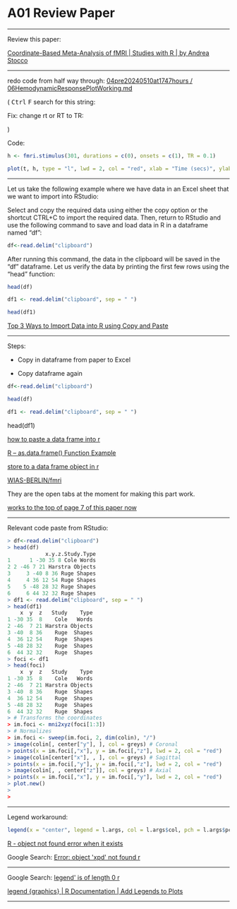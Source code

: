 # A01 Review Paper

____

Review this paper:

[Coordinate-Based Meta-Analysis of fMRI | Studies with R | by Andrea Stocco](https://journal.r-project.org/archive/2014/RJ-2014-020/RJ-2014-020.pdf)

____

redo code from half way through: [ 04pre20240510at1747hours / 06HemodynamicResponsePlotWorking.md ](/Documentation/04pre20240510at1747hours/06HemodynamicResponsePlotWorking.md)

( <kbd>Ctrl</kbd> <kbd>F</kbd> search for this string: 

Fix: change rt or RT to TR:

)

Code:

```r
h <- fmri.stimulus(301, durations = c(0), onsets = c(1), TR = 0.1)

plot(t, h, type = "l", lwd = 2, col = "red", xlab = "Time (secs)", ylab = "h(t)", main = "Hemodynamic Response Function")
```

____

Let us take the following example where we have data in an Excel sheet that we want to import into RStudio:

Select and copy the required data using either the copy option or the shortcut CTRL+C to import the required data. Then, return to RStudio and use the following command to save and load data in R in a dataframe named “df”:

```r
df<-read.delim("clipboard")
```

After running this command, the data in the clipboard will be saved in the “df” dataframe. Let us verify the data by printing the first few rows using the “head” function:


```r
head(df)
```

```r
df1 <- read.delim("clipboard", sep = " ")
```

```r
head(df1)
```

[Top 3 Ways to Import Data into R using Copy and Paste](https://www.analyticsvidhya.com/blog/2023/03/top-3-ways-to-import-data-into-r-using-copy-and-paste/#:~:text=To%20paste%20data%20as%20a,shortcut%20ctrl%20%2B%20shift%20%2B%20t.)

____


Steps:

- Copy in dataframe from paper to Excel 

- Copy dataframe again

```r
df<-read.delim("clipboard")
```

```r
head(df)
```


```r
df1 <- read.delim("clipboard", sep = " ")
```

head(df1)

[how to paste  a data frame into r](https://www.google.com/search?q=how+to+paste++a+data+frame+into+r&newwindow=1&sca_esv=b2746cf197726f04&sca_upv=1&sxsrf=ADLYWIL-w_P6lD0H3ACbr3FO2jSYryvQng%3A1715372313629&ei=GYE-ZqP0JYvcxc8PmNaTgAI&ved=0ahUKEwjj5KTr84OGAxULbvEDHRjrBCAQ4dUDCBA&uact=5&oq=how+to+paste++a+data+frame+into+r&gs_lp=Egxnd3Mtd2l6LXNlcnAiIWhvdyB0byBwYXN0ZSAgYSBkYXRhIGZyYW1lIGludG8gcjIKECEYoAEYwwQYCkiuD1DXBFiKDXACeAGQAQCYAXmgAbgEqgEDNC4yuAEDyAEA-AEBmAIIoALeBMICChAAGLADGNYEGEfCAggQABiABBiiBJgDAIgGAZAGCJIHAzYuMqAH1RY&sclient=gws-wiz-serp)

[R – as.data.frame() Function Example](https://www.geeksforgeeks.org/convert-an-object-to-data-frame-in-r-programming-as-data-frame-function/)

[store to a data frame object in r](https://www.google.com/search?q=store+to+a+data+frame+object+in+r&oq=store+to+a+data+frame+object+in+r&gs_lcrp=EgZjaHJvbWUyBggAEEUYOTIHCAEQIRigAdIBCDc0MjZqMGo3qAIIsAIB&sourceid=chrome&ie=UTF-8)

[WIAS-BERLIN/fmri](https://github.com/WIAS-BERLIN/fmri)

They are the open tabs at the moment for making this part work.

[works to the top of page 7 of this paper now](https://journal.r-project.org/archive/2014/RJ-2014-020/RJ-2014-020.pdf)

____

Relevant code paste from RStudio:

```r
> df<-read.delim("clipboard")
> head(df)
            x.y.z.Study.Type
1      1 -30 35 8 Cole Words
2 2 -46 7 21 Harstra Objects
3     3 -40 8 36 Ruge Shapes
4     4 36 12 54 Ruge Shapes
5    5 -48 28 32 Ruge Shapes
6     6 44 32 32 Ruge Shapes
> df1 <- read.delim("clipboard", sep = " ")
> head(df1)
    x  y  z   Study    Type
1 -30 35  8    Cole   Words
2 -46  7 21 Harstra Objects
3 -40  8 36    Ruge  Shapes
4  36 12 54    Ruge  Shapes
5 -48 28 32    Ruge  Shapes
6  44 32 32    Ruge  Shapes
> foci <- df1
> head(foci)
    x  y  z   Study    Type
1 -30 35  8    Cole   Words
2 -46  7 21 Harstra Objects
3 -40  8 36    Ruge  Shapes
4  36 12 54    Ruge  Shapes
5 -48 28 32    Ruge  Shapes
6  44 32 32    Ruge  Shapes
> # Transforms the coordinates
> im.foci <- mni2xyz(foci[1:3])
> # Normalizes
> im.foci <- sweep(im.foci, 2, dim(colin), "/")
> image(colin[, center["y"], ], col = greys) # Coronal
> points(x = im.foci[,"x"], y = im.foci[,"z"], lwd = 2, col = "red")
> image(colin[center["x"], , ], col = greys) # Sagittal
> points(x = im.foci[,"y"], y = im.foci[,"z"], lwd = 2, col = "red")
> image(colin[, , center["z"]], col = greys) # Axial
> points(x = im.foci[,"x"], y = im.foci[,"y"], lwd = 2, col = "red")
> plot.new()
> 
> 
```
____

Legend workaround:

```r
legend(x = "center", legend = l.args, col = l.args$col, pch = l.args$pch)
```

[R - object not found error when it exists](https://stackoverflow.com/questions/58840141/r-object-not-found-error-when-it-exists)

Google Search: [Error: object 'xpd' not found r](https://www.google.com/search?q=Error%3A+object+%27xpd%27+not+found+r&newwindow=1&sca_esv=b2746cf197726f04&sca_upv=1&sxsrf=ADLYWII6jdUF1b8sx2M3NxVSd4VWbqa5LQ%3A1715386084178&ei=5LY-ZtXCCpqJ7NYPtYms2AU&ved=0ahUKEwjVxMyRp4SGAxWaBNsEHbUEC1sQ4dUDCBA&uact=5&oq=Error%3A+object+%27xpd%27+not+found+r&gs_lp=Egxnd3Mtd2l6LXNlcnAiH0Vycm9yOiBvYmplY3QgJ3hwZCcgbm90IGZvdW5kIHIyBRAhGKABMgUQIRigATIFECEYoAEyBRAhGKABSNoUUOsGWMQKcAF4AZABAJgBwAGgAbUCqgEDMC4yuAEDyAEA-AEBmAIDoALTAsICChAAGLADGNYEGEfCAgcQIxiwAhgnwgIHEAAYgAQYDcICCBAAGAgYDRgewgILEAAYgAQYhgMYigXCAggQABiABBiiBJgDAIgGAZAGCJIHBTEuMS4xoAe3Dg&sclient=gws-wiz-serp)

____

Google Search: [legend' is of length 0 r](https://www.google.com/search?q=legend%27+is+of+length+0+r&oq=%27legend%27+is+of+length+0&gs_lcrp=EgZjaHJvbWUqCAgCEAAYFhgeMgYIABBFGDsyBwgBEAAYgAQyCAgCEAAYFhgeMg0IAxAAGIYDGIAEGIoFMg0IBBAAGIYDGIAEGIoFMg0IBRAAGIYDGIAEGIoFMg0IBhAAGIYDGIAEGIoFMgoIBxAAGIAEGKIEMgoICBAAGIAEGKIE0gEIMzA4MmowajeoAgCwAgA&sourceid=chrome&ie=UTF-8)

[legend {graphics} | R Documentation | Add Legends to Plots](https://stat.ethz.ch/R-manual/R-patched/library/graphics/html/legend.html)

____

